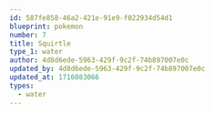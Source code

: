 ```yaml
---
id: 587fe858-46a2-421e-91e9-f022934d54d1
blueprint: pokemon
number: 7
title: Squirtle
type_1: water
author: 4d8d6ede-5963-429f-9c2f-74b897007e0c
updated_by: 4d8d6ede-5963-429f-9c2f-74b897007e0c
updated_at: 1716083066
types:
  - water
---
```

